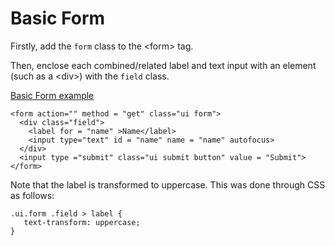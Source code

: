 
# Basic Form

Firstly, add the `form` class to the &lt;form&gt; tag. 

Then, enclose each combined/related label and text input with an element (such as a &lt;div&gt;) with the `field` class.

<a href="archives/Class Htmls/ex1.html" target = "_blank">Basic Form example</a>

~~~
<form action="" method = "get" class="ui form">
  <div class="field">
    <label for = "name" >Name</label>
    <input type="text" id = "name" name = "name" autofocus>
  </div>
  <input type ="submit" class="ui submit button" value = "Submit">
</form>
~~~

Note that the label is transformed to uppercase. This was done through CSS as follows:

~~~
.ui.form .field > label {
   text-transform: uppercase;
}
~~~

